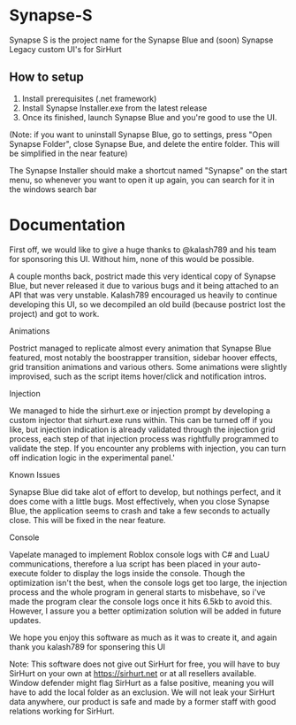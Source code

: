 # Synapse-S
Synapse S is the project name for the Synapse Blue and (soon) Synapse Legacy custom UI's for SirHurt

## How to setup

1.  Install prerequisites (.net framework)
2. Install Synapse Installer.exe from the latest release
3. Once its finished, launch Synapse Blue and you're good to use the UI.

(Note: if you want to uninstall Synapse Blue, go to settings, press "Open Synapse Folder", close Synapse Bue, and delete the entire folder. This will be simplified in the near feature)

The Synapse Installer should make a shortcut named "Synapse" on the start menu, so whenever you want to open it up again, you can search for it in the windows search bar


# Documentation 

First off, we would like to give a huge thanks to @kalash789 and his team for sponsoring this UI. Without him, none of this would be possible.

A couple months back, postrict made this very identical copy of Synapse Blue, but never released it due to various bugs and it being attached to an API that was very unstable. Kalash789 encouraged us heavily to continue developing this UI, so we decompiled an old build (because postrict lost the project) and got to work.

Animations 

Postrict managed to replicate almost every animation that Synapse Blue featured, most notably the boostrapper transition, sidebar hoover effects, grid transition animations and various others. Some animations were slightly improvised, such as the script items hover/click and notification intros.

Injection

We managed to hide the sirhurt.exe or injection prompt by developing a custom injector that sirhurt.exe runs within. This can be turned off if you like, but injection indication is already validated through the injection grid process, each step of that injection process was rightfully programmed to validate the step. If you encounter any problems with injection, you can turn off indication logic in the experimental panel.'

Known Issues

Synapse Blue did take alot of effort to develop, but nothings perfect, and it does come with a little bugs. Most effectively, when you close Synapse Blue, the application seems to crash and take a few seconds to actually close. This will be fixed in the near feature.  

Console

Vapelate managed to implement Roblox console logs with C# and LuaU communications, therefore a lua script has been placed in your auto-execute folder to display the logs inside the console. Though the optimization isn't the best, when the console logs get too large, the injection process and the whole program in general starts to misbehave, so i've made the program clear the console logs once it hits 6.5kb to avoid this. However, I assure you a better optimization solution will be added in future updates.

We hope you enjoy this software as much as it was to create it, and again thank you kalash789 for sponsering this UI

Note: This software does not give out SirHurt for free, you will have to buy SirHurt on your own at https://sirhurt.net or at all resellers available. Window defender might flag SirHurt as a false positive, meaning you will have to add the local folder as an exclusion. We will not leak your SirHurt data anywhere, our product is safe and made by a former staff with good relations working for SirHurt.
